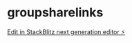 # groupsharelinks

[Edit in StackBlitz next generation editor ⚡️](https://stackblitz.com/~/github.com/kraimerman/groupsharelinks)